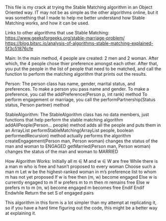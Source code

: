 This file is my crack at trying the Stable Matching algorithm in an Object Oriented way. IT may not be as simple as the other algorithms online, but it was something that I made to help me better understand how Stable Matching works, and how it can be used.

Links to other algorithms that use Stable Matching:
https://www.geeksforgeeks.org/stable-marriage-problem/
https://blog.bitsrc.io/analysis-of-algorithms-stable-matching-explained-5f3c51876cfe

Main:
    In the main method, 4 people are created: 2 men and 2 woman. 
    After which, the 4 people chose thier preference amongst each other.
    After that, you put the people in the list of people that need to be matched, and call the function to perform the matching algorithm that prints out the results.

Person:
    The person class has name, gender, marital status, and preferences.
    To make a person you pass name and gender.
    To make a preference, you call the addPreference(Person p, int rank) method
    To perform engagement or marriage, you call the performPartnership(Status status, Person partner) method

StableAlgorithm:
    The StableAlgorithm class has no data members, just functions that help perform the stable matching algorithm
    addAllPeople(Person... people) method adds all the people and puts them in an ArrayList
    performStableMatching(ArrayList<Person> people, boolean performedRecursion) method actually performs the algorithm
    createEngagement(Person man, Person woman) changes the status of the man and woman to ENGAGED
    getMarried(Person man, Person woman) changes the status of the man and woman to MARRIED

How Algorithm Works:
    Initially all m ∈ M and w ∈ W are free
    While there is a man m who is free and hasn’t proposed to every woman
        Choose such a man m
        Let w be the highest-ranked woman in m’s preference list
        to whom m has not yet proposed
        If w is free then
            (m, w) become engaged
        Else w is currently engaged to m
            If w prefers m to m then
                m remains free
            Else w prefers m to m
                (m, w) become engaged
                m becomes free
            Endif
        Endif
    Endwhile
Return the set S of engaged pairs

This algorithm in this form is a lot simpler than my attempt at replicating it, so if you have a hard time figuring out the code, this might be a better way at explaining it.